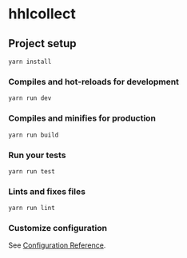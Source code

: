 # hhlcollect

## Project setup
```
yarn install
```

### Compiles and hot-reloads for development
```
yarn run dev
```

### Compiles and minifies for production
```
yarn run build
```

### Run your tests
```
yarn run test
```

### Lints and fixes files
```
yarn run lint
```

### Customize configuration
See [Configuration Reference](https://cli.vuejs.org/config/).

